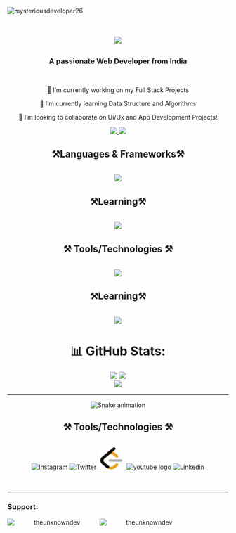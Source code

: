 <p align="left"> <img src="https://komarev.com/ghpvc/?username=mysteriousdeveloper26&label=Profile%20views&color=0e75b6&style=flat" alt="mysteriousdeveloper26" /> </p>
<h1 align="center">
    <img src="https://readme-typing-svg.herokuapp.com/?font=Righteous&size=35&center=true&vCenter=true&width=500&height=70&duration=4000&lines=Hi+There!+👋;+I'm+Mysterious+Developer!;" />
</h1>

<h3 align="center">A passionate Web Developer from India </h3>

<br/>

<div align="center">
 
 🔭  I’m currently working on my Full Stack Projects
 
  🌱 I’m currently learning Data Structure and Algorithms
  
👯 I’m looking to collaborate on Ui/Ux and App Development Projects!


 </div>
 
<div align="center"> 
  <a href="mailto:">
    <img src="https://img.shields.io/badge/Gmail-333333?style=for-the-badge&logo=gmail&logoColor=red" />
  </a>
  <a href="https://linkedin.com/in/" target="_blank">
    <img src="https://img.shields.io/badge/LinkedIn-0077B5?style=for-the-badge&logo=linkedin&logoColor=white" target="_blank" />
  </a>
  <!-- <a href="https://salesp07.github.io" target="_blank">
     <img src="https://img.shields.io/badge/Portfolio-FF5722?style=for-the-badge&logo=todoist&logoColor=white" target="_blank" /> <!-- sqlite, safari, google-chrome are other good icon options -->
<!--   </a> --> 
</div>



 
<h2 align="center">⚒️Languages & Frameworks⚒️</h2>
<br/>
<div align="center">
    <img src="https://skillicons.dev/icons?i=cpp,c,python,bootstrap,html,css,tailwind,nodejs,javascript,mongodb" />
    
</div>


<h2 align="center">⚒️Learning⚒️</h2>
<br/>
<div align="center">
    <img src="https://skillicons.dev/icons?i=flutter" />
    
<h2 align="center">⚒️ Tools/Technologies ⚒️</h2>
<br/>
<div align="center">
    <img src="https://skillicons.dev/icons?i=git,github,vscode,atom,ps,pr,xd,vercel,ae,ai,figma" />
    
</div>
<h2 align="center">⚒️Learning⚒️</h2>
<br/>
<div align="center">
    <img src="https://skillicons.dev/icons?i=blender" />
    
</div>
<!-- ----------- GITHUB STATS SECTION ------------ -->


# 📊 GitHub Stats:
![](https://github-readme-stats.vercel.app/api?username=mysteriousdeveloper26&theme=radical&hide_border=false&include_all_commits=false&count_private=false)
![](https://github-readme-streak-stats.herokuapp.com/?user=mysteriousdeveloper26&theme=radical&hide_border=false)<br/>
![](https://github-readme-stats.vercel.app/api/top-langs/?username=mysteriousdeveloper26&theme=radical&hide_border=false&include_all_commits=false&count_private=false&layout=compact)

<hr>


![Snake animation](https://raw.githubusercontent.com/{mysteriousdeveloper26}/mysteriousdeveloper26}/output/github-contribution-grid-snake-dark.gif)


<!-- ----------- CONNECT WITH ME SECTION -------------- -->

<h2 align="center">⚒️ Tools/Technologies ⚒️</h2>
<br/>
<div align="center">
    <a href="https://www.instagram.com/mysterious__developer/"><img src="https://skillicons.dev/icons?i=instagram" alt="Instagram" >
    </a>
      <a href="https://www.youtube.com/watch?v=JIxRaOQfxAo"><img src="https://skillicons.dev/icons?i=twitter" alt="Twitter" >
    </a>
      <a href="https://leetcode.com/MysteriousDeveloper/"><img src="leetcode.svg" width="60" height="50" alt="Leetcode" >
    </a>

 <a href="https://youtube.com/@Mysterious__Developer?si=77Ra_zvQLIV_BRWL" target="_blank">
    <img src="https://raw.githubusercontent.com/maurodesouza/profile-readme-generator/master/src/assets/icons/social/youtube/default.svg" width="60" height="50" alt="youtube logo"  />
  </a>
       <a href="https://www.youtube.com/watch?v=JIxRaOQfxAo"><img src="https://skillicons.dev/icons?i=linkedin" alt="Linkedin" >
    </a>


</div>
<br>
<br>

</p>


<hr>

<h3 align="left">Support:</h3>
<p><a href="https://www.buymeacoffee.com/theunknowndev"> <img align="left" src="https://cdn.buymeacoffee.com/buttons/v2/default-yellow.png" height="50" width="210" alt="theunknowndev" /></a><a href="https://ko-fi.com/theunknowndev"> <img align="left" src="https://cdn.ko-fi.com/cdn/kofi3.png?v=3" height="50" width="210" alt="theunknowndev" /></a></p><br><br>





<!-- ------ CONNECT WITH ME SECTION END ----------------- ---!>

